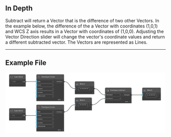 ## In Depth
Subtract will return a Vector that is the difference of two other Vectors. In the example below, the difference of the a Vector with coordinates (1,0,1) and WCS Z axis results in a Vector with coordinates of (1,0,0). Adjusting the Vector Direction slider will change the vector's coordinate values and return a different subtracted vector. The Vectors are represented as Lines.
___
## Example File

![Subtract](./DSCore.TimeSpan.Subtract_img.jpg)

